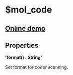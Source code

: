 # $mol_code

## [Online demo](http://eigenmethod.github.io/mol/#demo=mol_code)

## Properties

**'format() : String'**
  
Set format for coder scanning.
